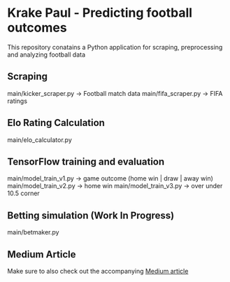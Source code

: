 # Krake Paul - Predicting football outcomes

This repository conatains a Python application for scraping, preprocessing and analyzing football data

## Scraping
main/kicker_scraper.py -> Football match data
main/fifa_scraper.py -> FIFA ratings

## Elo Rating Calculation
main/elo_calculator.py

## TensorFlow training and evaluation
main/model_train_v1.py -> game outcome (home win | draw | away win)
main/model_train_v2.py -> home win
main/model_train_v3.py -> over under 10.5 corner

## Betting simulation (Work In Progress)
main/betmaker.py

## Medium Article
Make sure to also check out the accompanying [Medium article]()
